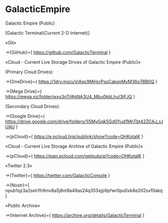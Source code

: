 # GalacticEmpire
Galactic Empire (Public)

[Galactic Terminal(Current 2-D Internet)]

«Git»

→{GitHub}={ https://github.com/GalacticTerminal }

«Cloud - Current Live Storage Drives of Galactic Empire (Public)»

(Primary Cloud Drives):

→{OneDrive}={ https://1drv.ms/u/s!Aqc9MHxrPssCakonMvM36o7BB0Q }

→{Mega Drive}={ https://mega.nz/folder/wxs3nTjI#sNA3U4_Mbu0kbLhul3tFJQ }

(Secondary Cloud Drives):

→{Google Drive}={ https://drive.google.com/drive/folders/1i5MyGqk5Gd0Yud1MnTbt42ZCAJ_rJUAU }

→{pCloud}={ https://e.pcloud.link/publink/show?code=OHKotalK }

«Cloud - Current Live Storage Archive of Galactic Empire (Public)»

→{pCloud}={ https://eapi.pcloud.com/getpubzip?code=OHKotalK }

«Twitter 2.3»

→{Twitter}={ https://twitter.com/GalacticConsole }

→{Nostr}={ npub1qz3a2selrfh9mv8a5j8m9a49as24q353xjp9pfwr0pu0xk8e202sxf0akq }

«Public Archive»

→{Internet Archive}={ https://archive.org/details/GalacticTerminal }
